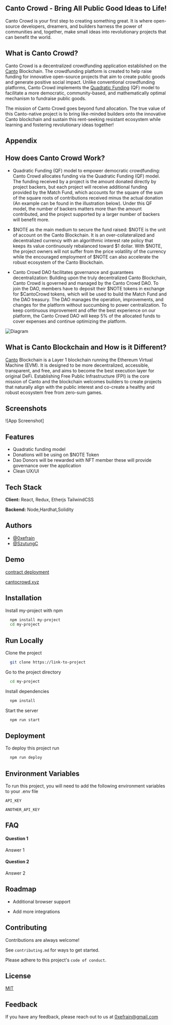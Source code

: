 


## Canto Crowd - Bring All Public Good Ideas to Life!

Canto Crowd is your first step to creating something great. It is where open-source developers, dreamers, and builders harness the power of communities and, together, make small ideas into revolutionary projects that can benefit the world. 



## What is Canto Crowd?

Canto Crowd is a decentralized crowdfunding application established on the [Canto](https://canto.io/) Blockchain. The crowdfunding platform is created to help raise funding for innovative open-source projects that aim to create public goods and generate positive social impact. Unlike conventional crowdfunding platforms, Canto Crowd implements the [Quadratic Funding](https://www.radicalxchange.org/concepts/plural-funding/) (QF) model to facilitate a more democratic, community-based, and mathematically optimal mechanism to fundraise public goods.

The mission of Canto Crowd goes beyond fund allocation. The true value of this Canto-native project is to bring like-minded builders onto the innovative Canto blockchain and sustain this rent-seeking resistant ecosystem while learning and fostering revolutionary ideas together!



## Appendix

## How does Canto Crowd Work?
- Quadratic Funding (QF) model to empower democratic crowdfunding: Canto Crowd allocates funding via the Quadratic Funding (QF) model. The funding received by a project is the amount donated directly by project backers, but each project will receive additional funding provided by the Match Fund, which accounts for the square of the sum of the square roots of contributions received minus the actual donation (An example can be found in the illustration below). Under this QF model, the number of backers matters more than the amount contributed, and the project supported by a larger number of backers will benefit more. 

- $NOTE as the main medium to secure the fund raised: $NOTE is the unit of account on the Canto Blockchain. It is an over-collateralized and decentralized currency with an algorithmic interest rate policy that keeps its value continuously rebalanced toward $1 dollar. With $NOTE, the project owners will not suffer from the price volatility of the currency while the encouraged employment of $NOTE can also accelerate the robust ecosystem of the Canto Blockchain.

- Canto Crowd DAO facilitates governance and guarantees decentralization: Building upon the truly decentralized Canto Blockchain, Canto Crowd is governed and managed by the Canto Crowd DAO. To join the DAO, members have to deposit their $NOTE tokens in exchange for $CantoCrowd tokens, which will be used to build the Match Fund and the DAO treasury. The DAO manages the operation, improvements, and changes for the platform without succumbing to power centralization. To keep continuous improvement and offer the best experience on our platform, the Canto Crowd DAO will keep 5% of the allocated funds to cover expenses and continue optimizing the platform.



![Diagram](https://cantocrowd-bucket.us-southeast-1.linodeobjects.com/cantoproject.png)



## What is Canto Blockchain and How is it Different?

[Canto](https://canto.io/) Blockchain is a Layer 1 blockchain running the Ethereum Virtual Machine (EVM). It is designed to be more decentralized, accessible, transparent, and free, and aims to become the best execution layer for original DeFi. Establishing Free Public Infrastructure (FPI) is the core mission of Canto and the blockchain welcomes builders to create projects that naturally align with the public interest and co-create a healthy and robust ecosystem free from zero-sum games.



## Screenshots

![App Screenshot]


## Features

- Quadratic funding model
- Donations will be using on $NOTE Token 
- Dao Donors will be rewarded with NFT member these will provide governance over the application 
- Clean UX/UI 


## Tech Stack

**Client:** React, Redux, Etherjs TailwindCSS

**Backend:** Node,Hardhat,Solidity


## Authors

- [@0xefrain](https://www.github.com/0xefrain)
- [@SzutungC](https://www.github.com/SzutungC)


## Demo

<a href="https://evm.explorer.canto.io/address/0x1d83eA94e33142E35Aed633EE7fF67072Dbd06d1" target="_blank">contract deployment </a>


<a href="http://cantocrowd.xyz/" target="_blank">cantocrowd.xyz</a>



## Installation

Install my-project with npm

```bash
  npm install my-project
  cd my-project
```
    
## Run Locally

Clone the project

```bash
  git clone https://link-to-project
```

Go to the project directory

```bash
  cd my-project
```

Install dependencies

```bash
  npm install
```

Start the server

```bash
  npm run start
```


## Deployment

To deploy this project run

```bash
  npm run deploy
```


## Environment Variables

To run this project, you will need to add the following environment variables to your .env file

`API_KEY`

`ANOTHER_API_KEY`


## FAQ

#### Question 1

Answer 1

#### Question 2

Answer 2


## Roadmap

- Additional browser support

- Add more integrations


## Contributing

Contributions are always welcome!

See `contributing.md` for ways to get started.

Please adhere to this project's `code of conduct`.


## License

[MIT](https://choosealicense.com/licenses/mit/)


## Feedback

If you have any feedback, please reach out to us at 0xefrain@gmail.com

